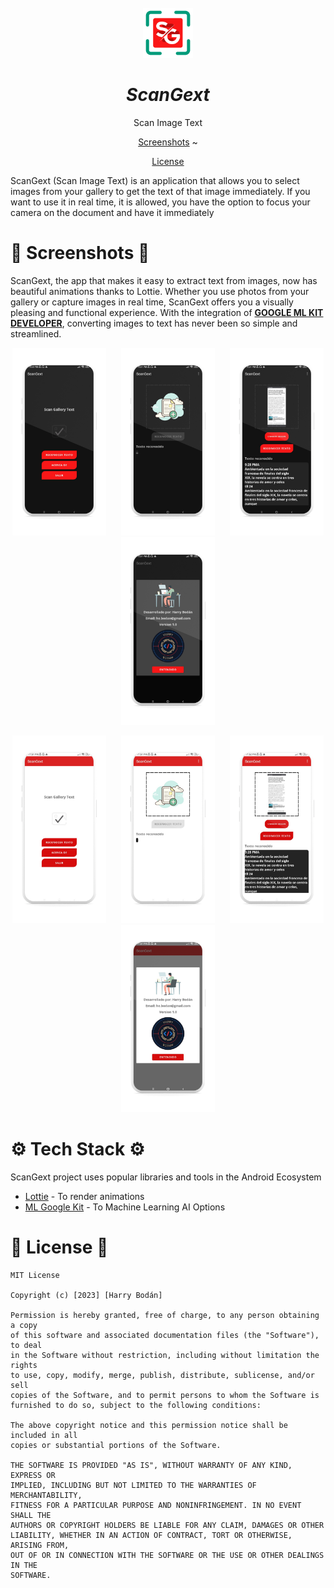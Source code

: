 <br />
<div align="center">
  <a href="#">
    <img src="./readme-assets/screenshots/logoScanGext.png" alt="Logo" width="80" height="80">
  </a>

<h1 align = "center">
<b><i>ScanGext</i></b>
</h1>

  <p align="center">
    Scan Image Text
    <br />


  
[Screenshots](#camera_flash-screenshots-camera_flash) ~

[License](#scroll-License-scroll:)  
 
</div>
    
ScanGext (Scan Image Text) is an application that allows you to select images from your gallery to get the text of that image immediately. If you want to use it in real time, it is allowed, you have the option to focus your camera on the document and have it immediately

# :camera_flash: **Screenshots** :camera_flash:

ScanGext, the app that makes it easy to extract text from images, now has beautiful animations thanks to Lottie. Whether you use photos from your gallery or capture images in real time, ScanGext offers you a visually pleasing and functional experience. With the integration of [**GOOGLE ML KIT DEVELOPER**](https://developers.google.com/ml-kit?hl=es-419), converting images to text has never been so simple and streamlined.

<p align="center">
<img img width="150" height="300" src="./readme-assets/screenshots/screen_1.png"> &nbsp;&nbsp;&nbsp;&nbsp;
<img img width="150" height="300" src="./readme-assets/screenshots/screen_2.png"> &nbsp;&nbsp;&nbsp;&nbsp;   
<img img width="150" height="300" src="./readme-assets/screenshots/screen_3.png"> &nbsp;&nbsp;&nbsp;&nbsp;
<img img width="150" height="300" src="./readme-assets/screenshots/screen_4.png"> &nbsp;&nbsp;&nbsp;&nbsp; 
</p>

<p align="center">
<img img width="150" height="300" src="./readme-assets/screenshots/screen_5.png"> &nbsp;&nbsp;&nbsp;&nbsp;
<img img width="150" height="300" src="./readme-assets/screenshots/screen_6.png"> &nbsp;&nbsp;&nbsp;&nbsp;   
<img img width="150" height="300" src="./readme-assets/screenshots/screen_7.png"> &nbsp;&nbsp;&nbsp;&nbsp;
<img img width="150" height="300" src="./readme-assets/screenshots/screen_8.png"> &nbsp;&nbsp;&nbsp;&nbsp; 
</p>


# :gear: Tech Stack :gear:

ScanGext project uses popular libraries and tools in the Android Ecosystem

* [Lottie](com.airbnb.android:lottie:4.2.1) - To render animations
* [ML Google Kit](https://developers.google.com/ml-kit?hl=es-419) - To Machine Learning AI Options


#  :scroll: **License**  :scroll:


```
MIT License

Copyright (c) [2023] [Harry Bodán]

Permission is hereby granted, free of charge, to any person obtaining a copy
of this software and associated documentation files (the "Software"), to deal
in the Software without restriction, including without limitation the rights
to use, copy, modify, merge, publish, distribute, sublicense, and/or sell
copies of the Software, and to permit persons to whom the Software is
furnished to do so, subject to the following conditions:

The above copyright notice and this permission notice shall be included in all
copies or substantial portions of the Software.

THE SOFTWARE IS PROVIDED "AS IS", WITHOUT WARRANTY OF ANY KIND, EXPRESS OR
IMPLIED, INCLUDING BUT NOT LIMITED TO THE WARRANTIES OF MERCHANTABILITY,
FITNESS FOR A PARTICULAR PURPOSE AND NONINFRINGEMENT. IN NO EVENT SHALL THE
AUTHORS OR COPYRIGHT HOLDERS BE LIABLE FOR ANY CLAIM, DAMAGES OR OTHER
LIABILITY, WHETHER IN AN ACTION OF CONTRACT, TORT OR OTHERWISE, ARISING FROM,
OUT OF OR IN CONNECTION WITH THE SOFTWARE OR THE USE OR OTHER DEALINGS IN THE
SOFTWARE.
```

